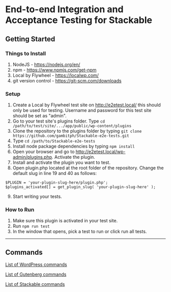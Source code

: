 # End-to-end Integration and Acceptance Testing for Stackable

## Getting Started
### Things to Install

1. NodeJS - https://nodejs.org/en/
2. npm - https://www.npmjs.com/get-npm
3. Local by Flywheel - https://localwp.com/
4. git version control - https://git-scm.com/downloads

### Setup

1. Create a Local by Flywheel test site on http://e2etest.local/ this should only be used for testing. Username and password for this test site should be set as "admin".
2. Go to your test site's plugins folder. Type `cd /path/to/test/site/.../app/public/wp-content/plugins`
3. Clone the repository to the plugins folder by typing `git clone https://github.com/gambitph/Stackable-e2e-tests.git`
4. Type `cd /path/to/Stackable-e2e-tests`
5. Install node package dependencies by typing `npm install`
6. Open your browser and go to http://e2etest.local/wp-admin/plugins.php. Activate the plugin.
7. Install and activate the plugin you want to test.
8. Open plugin.php located at the root folder of the repository. Change the default slug in line 19 and 40 as follows:
```
$PLUGIN = 'your-plugin-slug-here/plugin.php';
$plugins_activated[] = get_plugin_slug( 'your-plugin-slug-here' );
```
9. Start writing your tests.

### How to Run

1. Make sure this plugin is activated in your test site.
2. Run `npm run test`
3. In the window that opens, pick a test to run or click run all tests.

---
## Commands

[List of WordPress commands](https://github.com/gambitph/Stackable-e2e-tests/tree/master/cypress/support/wordpress/commands)

[List of Gutenberg commands](https://github.com/gambitph/Stackable-e2e-tests/tree/master/cypress/support/gutenberg/commands)

[List of Stackable commands](https://github.com/gambitph/Stackable-e2e-tests/tree/master/cypress/support/stackable/commands)